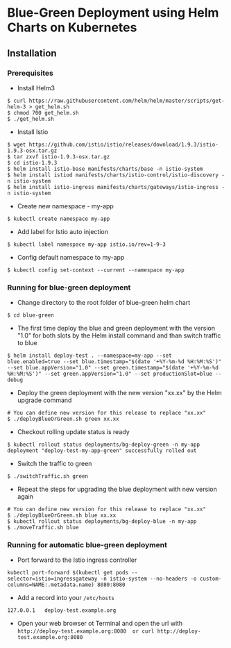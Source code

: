 # Blue-Green Deployment using Helm Charts on Kubernetes

## Installation
### Prerequisites

* Install Helm3
```
$ curl https://raw.githubusercontent.com/helm/helm/master/scripts/get-helm-3 > get_helm.sh
$ chmod 700 get_helm.sh
$ ./get_helm.sh
```

* Install Istio
```
$ wget https://github.com/istio/istio/releases/download/1.9.3/istio-1.9.3-osx.tar.gz
$ tar zxvf istio-1.9.3-osx.tar.gz
$ cd istio-1.9.3
$ helm install istio-base manifests/charts/base -n istio-system
$ helm install istiod manifests/charts/istio-control/istio-discovery -n istio-system
$ helm install istio-ingress manifests/charts/gateways/istio-ingress -n istio-system
```

* Create new namespace - my-app
```
$ kubectl create namespace my-app
```

* Add label for Istio auto injection
```
$ kubectl label namespace my-app istio.io/rev=1-9-3
```

* Config default namespace to my-app
```
$ kubectl config set-context --current --namespace my-app
```
### Running for blue-green deployment

* Change directory to the root folder of blue-green helm chart
```
$ cd blue-green
```

* The first time deploy the blue and green deployment with the version "1.0" for both slots by the Helm install command and than switch traffic to blue
```
$ helm install deploy-test . --namespace=my-app --set blue.enabled=true --set blue.timestamp="$(date '+%Y-%m-%d %H:%M:%S')" --set blue.appVersion="1.0" --set green.timestamp="$(date '+%Y-%m-%d %H:%M:%S')" --set green.appVersion="1.0" --set productionSlot=blue --debug
``` 

* Deploy the green deployment with the new version "xx.xx"  by the Helm upgrade command
```
# You can define new version for this release to replace "xx.xx"
$ ./deployBlueOrGreen.sh green xx.xx
```

* Checkout rolling update status is ready
```
$ kubectl rollout status deployments/bg-deploy-green -n my-app
deployment "deploy-test-my-app-green" successfully rolled out
```

* Switch the traffic to green 
```
$ ./switchTraffic.sh green
```

* Repeat the steps for upgrading the blue deployment with new version again
```
# You can define new version for this release to replace "xx.xx"
$ ./deployBlueOrGreen.sh blue xx.xx
$ kubectl rollout status deployments/bg-deploy-blue -n my-app
$ ./moveTraffic.sh blue
```

### Running for automatic blue-green deployment
* Port forward to the Istio ingress controller
```
kubectl port-forward $(kubectl get pods --selector=istio=ingressgateway -n istio-system --no-headers -o custom-columns=NAME:.metadata.name) 8080:8080
```
* Add a record into your `/etc/hosts`
```
127.0.0.1	deploy-test.example.org
```
* Open your web browser ot Terminal and open the url with `http://deploy-test.example.org:8080  or curl http://deploy-test.example.org:8080 `
